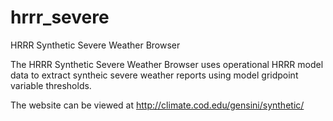 # hrrr_severe
HRRR Synthetic Severe Weather Browser

The HRRR Synthetic Severe Weather Browser uses operational HRRR model data to extract syntheic severe weather reports using model gridpoint variable thresholds.

The website can be viewed at http://climate.cod.edu/gensini/synthetic/

